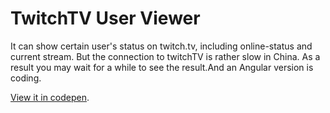 # TwitchTV User Viewer
It can show certain user's status on twitch.tv, including online-status and current stream.
But the connection to twitchTV is rather slow in China. As a result you may wait for a while to see the result.And an Angular version is coding.

[View it in codepen](http://codepen.io/sandoverflow/pen/MaGNNK).
